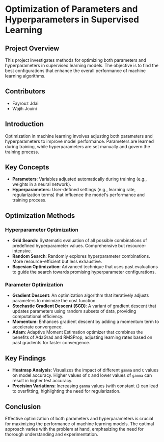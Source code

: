 # Optimization of Parameters and Hyperparameters in Supervised Learning

## Project Overview
This project investigates methods for optimizing both parameters and hyperparameters in supervised learning models. The objective is to find the best configurations that enhance the overall performance of machine learning algorithms.

## Contributors
- Fayrouz Jdai
- Wajih Jouini

## Introduction
Optimization in machine learning involves adjusting both parameters and hyperparameters to improve model performance. Parameters are learned during training, while hyperparameters are set manually and govern the training process.

## Key Concepts
- **Parameters**: Variables adjusted automatically during training (e.g., weights in a neural network).
- **Hyperparameters**: User-defined settings (e.g., learning rate, regularization terms) that influence the model's performance and training process.

## Optimization Methods
### Hyperparameter Optimization
- **Grid Search**: Systematic evaluation of all possible combinations of predefined hyperparameter values. Comprehensive but resource-intensive.
- **Random Search**: Randomly explores hyperparameter combinations. More resource-efficient but less exhaustive.
- **Bayesian Optimization**: Advanced technique that uses past evaluations to guide the search towards promising hyperparameter configurations.

### Parameter Optimization
- **Gradient Descent**: An optimization algorithm that iteratively adjusts parameters to minimize the cost function.
- **Stochastic Gradient Descent (SGD)**: A variant of gradient descent that updates parameters using random subsets of data, providing computational efficiency.
- **Momentum**: Enhances gradient descent by adding a momentum term to accelerate convergence.
- **Adam**: Adaptive Moment Estimation optimizer that combines the benefits of AdaGrad and RMSProp, adjusting learning rates based on past gradients for faster convergence.

## Key Findings
- **Heatmap Analysis**: Visualizes the impact of different `gamma` and `C` values on model accuracy. Higher values of `C` and lower values of `gamma` can result in higher test accuracy.
- **Precision Variations**: Increasing `gamma` values (with constant `C`) can lead to overfitting, highlighting the need for regularization.



## Conclusion
Effective optimization of both parameters and hyperparameters is crucial for maximizing the performance of machine learning models. The optimal approach varies with the problem at hand, emphasizing the need for thorough understanding and experimentation.

